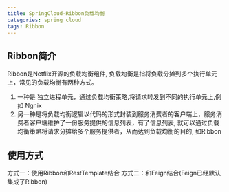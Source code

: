 ```yaml
---
title: SpringCloud-Ribbon负载均衡
categories: spring cloud
tags: Ribbon
---
```


## Ribbon简介
Ribbon是Netflix开源的负载均衡组件, 负载均衡是指将负载分摊到多个执行单元上，常见的负载均衡有两种方式。 
1. 一种是 独立进程单元，通过负载均衡策略,将请求转发到不同的执行单元上,例如 Ngnix 
2. 另一种是将负载均衡逻辑以代码的形式封装到服务消费者的客户端上，服务消费者客户端维护了一份服务提供的信息列表，有了信息列表, 就可以通过负载均衡策略将请求分摊给多个服务提供者，从而达到负载均衡的目的, 如Ribbon


## 使用方式
方式一：使用Ribbon和RestTemplate结合
方式二：和Feign结合(Feign已经默认集成了Ribbon)